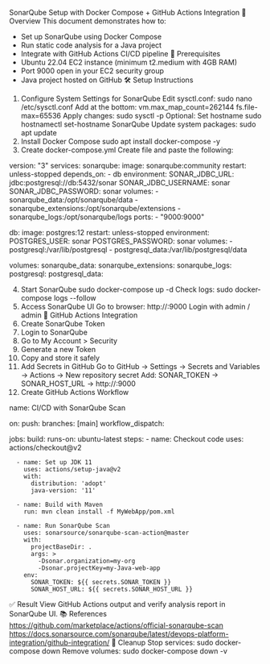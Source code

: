 SonarQube Setup with Docker Compose + GitHub Actions Integration
📖 Overview
This document demonstrates how to:
- Set up SonarQube using Docker Compose
- Run static code analysis for a Java project
- Integrate with GitHub Actions CI/CD pipeline
🧰 Prerequisites
- Ubuntu 22.04 EC2 instance (minimum t2.medium with 4GB RAM)
- Port 9000 open in your EC2 security group
- Java project hosted on GitHub
🛠️ Setup Instructions
1. Configure System Settings for SonarQube
Edit sysctl.conf:
sudo nano /etc/sysctl.conf
Add at the bottom:
vm.max_map_count=262144
fs.file-max=65536
Apply changes:
sudo sysctl -p
Optional: Set hostname
sudo hostnamectl set-hostname SonarQube
Update system packages:
sudo apt update
2. Install Docker Compose
sudo apt install docker-compose -y
3. Create docker-compose.yml
Create file and paste the following:

version: "3"
services:
  sonarqube:
    image: sonarqube:community
    restart: unless-stopped
    depends_on:
      - db
    environment:
      SONAR_JDBC_URL: jdbc:postgresql://db:5432/sonar
      SONAR_JDBC_USERNAME: sonar
      SONAR_JDBC_PASSWORD: sonar
    volumes:
      - sonarqube_data:/opt/sonarqube/data
      - sonarqube_extensions:/opt/sonarqube/extensions
      - sonarqube_logs:/opt/sonarqube/logs
    ports:
      - "9000:9000"

  db:
    image: postgres:12
    restart: unless-stopped
    environment:
      POSTGRES_USER: sonar
      POSTGRES_PASSWORD: sonar
    volumes:
      - postgresql:/var/lib/postgresql
      - postgresql_data:/var/lib/postgresql/data

volumes:
  sonarqube_data:
  sonarqube_extensions:
  sonarqube_logs:
  postgresql:
  postgresql_data:

4. Start SonarQube
sudo docker-compose up -d
Check logs:
sudo docker-compose logs --follow
5. Access SonarQube UI
Go to browser: http://<EC2-PUBLIC-DNS>:9000
Login with admin / admin
🔐 GitHub Actions Integration
1. Create SonarQube Token
1. Login to SonarQube
2. Go to My Account > Security
3. Generate a new Token
4. Copy and store it safely
2. Add Secrets in GitHub
Go to GitHub → Settings → Secrets and Variables → Actions → New repository secret
Add:
SONAR_TOKEN → <token>
SONAR_HOST_URL → http://<EC2-PUBLIC-DNS>:9000
3. Create GitHub Actions Workflow

name: CI/CD with SonarQube Scan

on:
  push:
    branches: [main]
  workflow_dispatch:

jobs:
  build:
    runs-on: ubuntu-latest
    steps:
      - name: Checkout code
        uses: actions/checkout@v2

      - name: Set up JDK 11
        uses: actions/setup-java@v2
        with:
          distribution: 'adopt'
          java-version: '11'

      - name: Build with Maven
        run: mvn clean install -f MyWebApp/pom.xml

      - name: Run SonarQube Scan
        uses: sonarsource/sonarqube-scan-action@master
        with:
          projectBaseDir: .
          args: >
            -Dsonar.organization=my-org
            -Dsonar.projectKey=my-Java-web-app
        env:
          SONAR_TOKEN: ${{ secrets.SONAR_TOKEN }}
          SONAR_HOST_URL: ${{ secrets.SONAR_HOST_URL }}

✅ Result
View GitHub Actions output and verify analysis report in SonarQube UI.
📚 References
https://github.com/marketplace/actions/official-sonarqube-scan
https://docs.sonarsource.com/sonarqube/latest/devops-platform-integration/github-integration/
🧹 Cleanup
Stop services:
sudo docker-compose down
Remove volumes:
sudo docker-compose down -v
